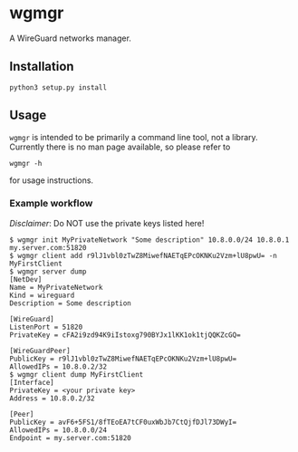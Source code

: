 # wgmgr
A WireGuard networks manager.

## Installation

    python3 setup.py install

## Usage
`wgmgr` is intended to be primarily a command line tool, not a library.  
Currently there is no man page available, so please refer to

    wgmgr -h

for usage instructions.

### Example workflow
*Disclaimer*: Do NOT use the private keys listed here!

    $ wgmgr init MyPrivateNetwork "Some description" 10.8.0.0/24 10.8.0.1 my.server.com:51820
    $ wgmgr client add r9lJ1vbl0zTwZ8MiwefNAETqEPcOKNKu2Vzm+lU8pwU= -n MyFirstClient
    $ wgmgr server dump
    [NetDev]
    Name = MyPrivateNetwork
    Kind = wireguard
    Description = Some description

    [WireGuard]
    ListenPort = 51820
    PrivateKey = cFA2i9zd94K9iIstoxg790BYJx1lKK1ok1tjQQKZcGQ=

    [WireGuardPeer]
    PublicKey = r9lJ1vbl0zTwZ8MiwefNAETqEPcOKNKu2Vzm+lU8pwU=
    AllowedIPs = 10.8.0.2/32
    $ wgmgr client dump MyFirstClient
    [Interface]
    PrivateKey = <your private key>
    Address = 10.8.0.2/32

    [Peer]
    PublicKey = avF6+5FS1/8fTEoEA7tCF0uxWbJb7CtQjfDJl73DWyI=
    AllowedIPs = 10.8.0.0/24
    Endpoint = my.server.com:51820
